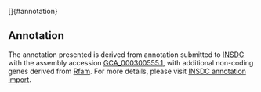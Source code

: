 []{#annotation}

Annotation
----------

The annotation presented is derived from annotation submitted to
[INSDC](http://www.insdc.org) with the assembly accession
[GCA\_000300555.1](http://www.ebi.ac.uk/ena/data/view/GCA_000300555.1),
with additional non-coding genes derived from
[Rfam](http://rfam.xfam.org/). For more details, please visit [INSDC
annotation
import](http://ensemblgenomes.org/info/data/insdc_annotation).
